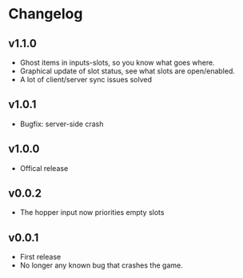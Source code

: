 # Changelog 
## v1.1.0
* Ghost items in inputs-slots, so you know what goes where.
* Graphical update of slot status, see what slots are open/enabled.
* A lot of client/server sync issues solved

## v1.0.1
* Bugfix: server-side crash

## v1.0.0
* Offical release

## v0.0.2
* The hopper input now priorities empty slots

## v0.0.1
* First release
* No longer any known bug that crashes the game.
